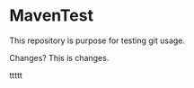 MavenTest
=========

This repository is purpose for testing git usage.


Changes? This is changes.

ttttt

